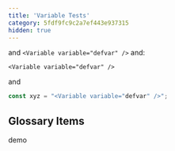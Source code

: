 ```yaml
---
title: 'Variable Tests'
category: 5fdf9fc9c2a7ef443e937315
hidden: true
---
```


<Variable variable="defvar" /> and `<Variable variable="defvar" />` and:

```
<Variable variable="defvar" />
```

and

```js
const xyz = "<Variable variable="defvar" />";
```

## Glossary Items

<Glossary>demo</Glossary>
